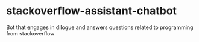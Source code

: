 # stackoverflow-assistant-chatbot
Bot that engages in dilogue and answers questions related to programming from stackoverflow

